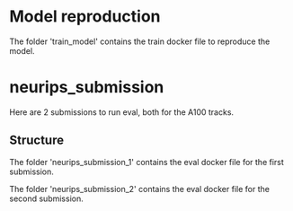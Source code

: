 # Model reproduction

The folder 'train_model' contains the train docker file to reproduce the model.

# neurips_submission

Here are 2 submissions to run eval, both for the A100 tracks.

## Structure
The folder 'neurips_submission_1' contains the eval docker file for the first submission.

The folder 'neurips_submission_2' contains the eval docker file for the second submission.
